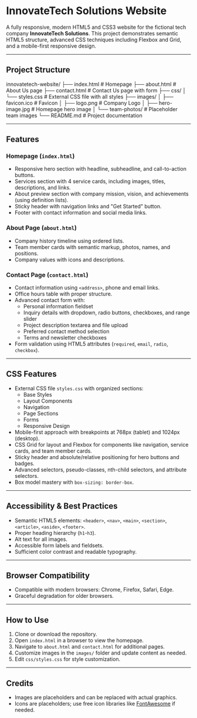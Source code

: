 # InnovateTech Solutions Website

A fully responsive, modern HTML5 and CSS3 website for the fictional tech company **InnovateTech Solutions**. This project demonstrates semantic HTML5 structure, advanced CSS techniques including Flexbox and Grid, and a mobile-first responsive design.

---

## **Project Structure**
innovatetech-website/
├── index.html # Homepage
├── about.html # About Us page
├── contact.html # Contact Us page with form
├── css/
│ └── styles.css # External CSS file with all styles
├── images/
│ ├── favicon.ico # Favicon
│ ├── logo.png # Company Logo
│ ├── hero-image.jpg # Homepage hero image
│ └── team-photos/ # Placeholder team images
└── README.md # Project documentation


---

## **Features**

### Homepage (`index.html`)
- Responsive hero section with headline, subheadline, and call-to-action buttons.
- Services section with 4 service cards, including images, titles, descriptions, and links.
- About preview section with company mission, vision, and achievements (using definition lists).
- Sticky header with navigation links and "Get Started" button.
- Footer with contact information and social media links.

### About Page (`about.html`)
- Company history timeline using ordered lists.
- Team member cards with semantic markup, photos, names, and positions.
- Company values with icons and descriptions.

### Contact Page (`contact.html`)
- Contact information using `<address>`, phone and email links.
- Office hours table with proper structure.
- Advanced contact form with:
  - Personal information fieldset
  - Inquiry details with dropdown, radio buttons, checkboxes, and range slider
  - Project description textarea and file upload
  - Preferred contact method selection
  - Terms and newsletter checkboxes
- Form validation using HTML5 attributes (`required`, `email`, `radio`, `checkbox`).

---

## **CSS Features**
- External CSS file `styles.css` with organized sections:
  - Base Styles
  - Layout Components
  - Navigation
  - Page Sections
  - Forms
  - Responsive Design
- Mobile-first approach with breakpoints at 768px (tablet) and 1024px (desktop).
- CSS Grid for layout and Flexbox for components like navigation, service cards, and team member cards.
- Sticky header and absolute/relative positioning for hero buttons and badges.
- Advanced selectors, pseudo-classes, nth-child selectors, and attribute selectors.
- Box model mastery with `box-sizing: border-box`.

---

## **Accessibility & Best Practices**
- Semantic HTML5 elements: `<header>`, `<nav>`, `<main>`, `<section>`, `<article>`, `<aside>`, `<footer>`.
- Proper heading hierarchy (`h1`-`h3`).
- Alt text for all images.
- Accessible form labels and fieldsets.
- Sufficient color contrast and readable typography.

---

## **Browser Compatibility**
- Compatible with modern browsers: Chrome, Firefox, Safari, Edge.
- Graceful degradation for older browsers.

---

## **How to Use**
1. Clone or download the repository.
2. Open `index.html` in a browser to view the homepage.
3. Navigate to `about.html` and `contact.html` for additional pages.
4. Customize images in the `images/` folder and update content as needed.
5. Edit `css/styles.css` for style customization.

---

## **Credits**
- Images are placeholders and can be replaced with actual graphics.
- Icons are placeholders; use free icon libraries like [FontAwesome](https://fontawesome.com/) if needed.
